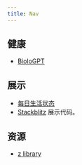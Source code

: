 ```yaml
---
title: Nav
---
```



## 健康
* [BioloGPT](https://biologpt.com/)

## 展示
* [每日生活状态](https://claude.site/artifacts/2b936ab6-063d-4e41-b20c-d804d11710b9)
* [Stackblitz](https://stackblitz.com/) 展示代码。

## 资源
* [z library](https://z-lib.io/)
